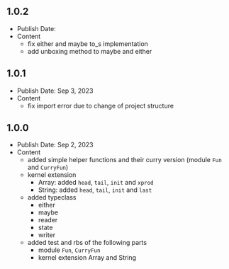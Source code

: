 ## 1.0.2
- Publish Date: 
- Content
  - fix either and maybe to_s implementation
  - add unboxing method to maybe and either

## 1.0.1
- Publish Date: Sep 3, 2023
- Content
  - fix import error due to change of project structure

## 1.0.0
- Publish Date: Sep 2, 2023
- Content
  - added simple helper functions and their curry version (module `Fun` and `CurryFun`)
  - kernel extension
    - Array: added `head`, `tail`, `init` and `xprod`
    - String: added `head`, `tail`, `init` and `last`
  - added typeclass
    - either
    - maybe
    - reader
    - state
    - writer
  - added test and rbs of the following parts
    - module `Fun`, `CurryFun`
    - kernel extension Array and String